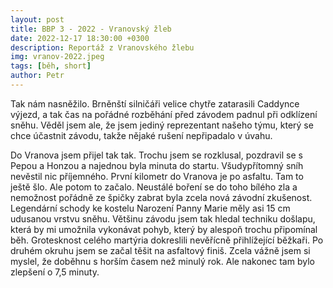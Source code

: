 ```yaml
---
layout: post
title: BBP 3 - 2022 - Vranovský žleb
date: 2022-12-17 18:30:00 +0300
description: Reportáž z Vranovského žlebu
img: vranov-2022.jpeg
tags: [běh, short]
author: Petr
---
```


Tak nám nasněžilo. Brněnští silničáři velice chytře zatarasili Caddynce výjezd, a tak čas na pořádné rozběhání před závodem padnul při odklízení sněhu. Věděl jsem ale, že jsem jediný reprezentant našeho týmu, který se chce účastnit závodu, takže nějaké rušení nepřipadalo v úvahu.

Do Vranova jsem přijel tak tak. Trochu jsem se rozklusal, pozdravil se s Pepou a Honzou a najednou byla minuta do startu. Všudypřítomný sníh nevěstil nic příjemného. První kilometr do Vranova je po asfaltu. Tam to ještě šlo. Ale potom to začalo. Neustálé boření se do toho bílého zla a nemožnost pořádně ze špičky zabrat byla zcela nová závodní zkušenost. Legendární schody ke kostelu Narození Panny Marie měly asi 15 cm udusanou vrstvu sněhu. Většinu závodu jsem tak hledal techniku došlapu, která by mi umožnila vykonávat pohyb, který by alespoň trochu připomínal běh. Grotesknost celého martýria dokreslili nevěřícně přihlížející běžkaři. Po druhém okruhu jsem se začal těšit na asfaltový finiš. Zcela vážně jsem si myslel, že doběhnu s horším časem než minulý rok. Ale nakonec tam bylo zlepšení o 7,5 minuty.

